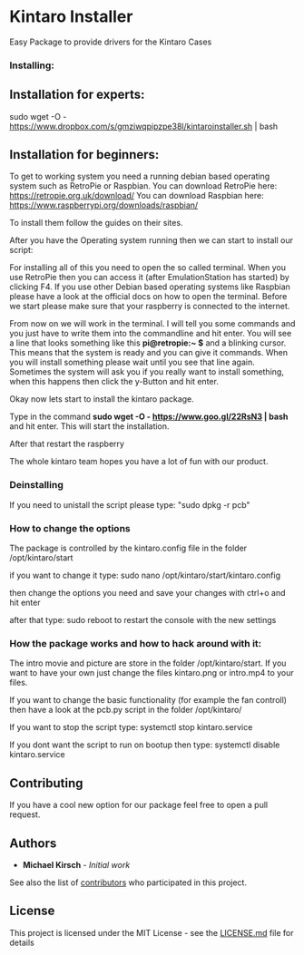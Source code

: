# Kintaro Installer

Easy Package to provide drivers for the Kintaro Cases 

### Installing:

## Installation for experts:

sudo wget -O - https://www.dropbox.com/s/gmziwqpipzpe38l/kintaroinstaller.sh | bash

## Installation for beginners:

To get to working system you need a running debian based operating system such as RetroPie or Raspbian.
You can download RetroPie here: https://retropie.org.uk/download/
You can download Raspbian here: https://www.raspberrypi.org/downloads/raspbian/

To install them follow the guides on their sites.

After you have the Operating system running then we can start to install our script:


For installing all of this you need to open the so called terminal. When you use RetroPie then you can access it (after EmulationStation has started) by clicking F4. If you use other Debian based operating systems like Raspbian please have a look at the official docs on how to open the terminal.
Before we start please make sure that your raspberry is connected to the internet.

From now on we will work in the terminal. I will tell you some commands and you just have to write them into the commandline and hit enter. You will see a line that looks something like this **pi@retropie:~ $**  and a blinking cursor. This means that the system is ready and you can give it commands. When you will install something please wait until you see that line again. Sometimes the system will ask you if you really want to install something, when this happens then click the y-Button and hit enter. 


Okay now lets start to install the kintaro package.

Type in the command **sudo wget -O - https://www.goo.gl/22RsN3 | bash** and hit enter. This will start the installation.

After that restart the raspberry

The whole kintaro team hopes you have a lot of fun with our product.


### Deinstalling

If you need to unistall the script please type: "sudo dpkg -r pcb"


### How to change the options

The package is controlled by the kintaro.config file in the folder /opt/kintaro/start

if you want to change it type: sudo nano /opt/kintaro/start/kintaro.config

then change the options you need and save your changes with ctrl+o and hit enter

after that type: sudo reboot to restart the console with the new settings


### How the package works and how to hack around with it: 

The intro movie and picture are store in the folder /opt/kintaro/start. If you want to have your own just change the files kintaro.png or intro.mp4 to your files.

If you want to change the basic functionality (for example the fan controll) then have a look at the pcb.py script in the folder /opt/kintaro/

If you want to stop the script type: systemctl stop kintaro.service

If you dont want the script to run on bootup then type: systemctl disable kintaro.service

## Contributing

If you have a cool new option for our package feel free to open a pull request.


## Authors

* **Michael Kirsch** - *Initial work*

See also the list of [contributors](https://github.com/michaelkirsch/contributors) who participated in this project.

## License

This project is licensed under the MIT License - see the [LICENSE.md](LICENSE.md) file for details


